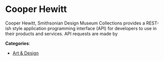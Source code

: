 # Cooper Hewitt


Cooper Hewitt, Smithsonian Design Museum Collections provides a REST-ish style application programming interface (API) for developers to use in their products and services. API requests are made by



**Categories**:
- [Art & Design](https://github.com/apis-list/apis-list#art-and-design)




